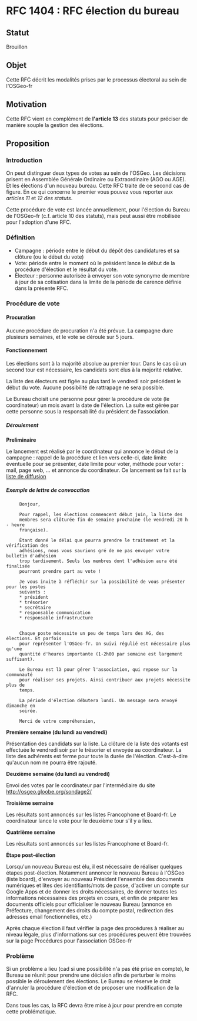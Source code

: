 RFC 1404 : RFC élection du bureau
========================

## Statut

Brouillon

## Objet

Cette RFC décrit les modalités prises par le processus électoral au sein de l'OSGeo-fr

## Motivation

Cette RFC vient en complément de **l'article 13** des statuts pour préciser de manière souple la gestion des élections.

## Proposition

### Introduction ###

On peut distinguer deux types de votes au sein de l'OSGeo. Les décisions prisent en Assemblée Générale Ordinaire ou Extraordinaire (AGO ou AGE). Et les élections d'un nouveau bureau. Cette RFC traite de ce second cas de figure. En ce qui concerne le premier vous pouvez vous reporter aux *articles 11* et *12 des statuts*.

Cette procédure de vote est lancée annuellement, pour l'élection du Bureau de l'OSGeo-fr (c.f. article 10 des statuts), mais peut aussi être mobilisée pour l'adoption d'une RFC.

### Définition ###

* Campagne : période entre le début du dépôt des candidatures et sa clôture (ou le début du vote)
* Vote: période entre le moment où le président lance le début de la procédure d'élection et le résultat du vote.
* Électeur : personne autorisée à envoyer son vote synonyme de membre à jour de sa cotisation dans la limite de la période de carence définie dans la présente RFC.

### Procédure de vote ###

#### Procuration ####

Aucune procédure de procuration n'a été prévue. La campagne dure plusieurs semaines, et le vote se déroule sur 5 jours.

#### Fonctionnement ####

Les élections sont à la majorité absolue au premier tour. Dans le cas où un second tour est nécessaire, les candidats sont élus à la mojorité relative.

La liste des électeurs est figée au plus tard le vendredi soir précédent le début du vote. Aucune possibilité de rattrapage ne sera possible.

Le Bureau choisit une personne pour gérer la procédure de vote (le coordinateur) un mois avant la date de l'élection. La suite est gérée par cette personne sous la responsabilité du président de l'association.

##### Déroulement #####

**Preliminaire**

Le lancement est réalisé par le coordinateur qui annonce le début de la campagne : rappel de la procédure et lien vers celle-ci, date limite éventuelle pour se présenter, date limite pour voter, méthode pour voter : mail, page web, ... et annonce du coordinateur. Ce lancement se fait sur la [liste de diffusion](francophone@lists.osgeo.org)

##### Exemple de lettre de convocation #####

         Bonjour,

         Pour rappel, les élections commencent début juin, la liste des
         membres sera clôturée fin de semaine prochaine (le vendredi 20 h - heure
         française).

         Étant donné le délai que pourra prendre le traitement et la vérification des
         adhésions, nous vous saurions gré de ne pas envoyer votre bulletin d'adhésion
         trop tardivement. Seuls les membres dont l'adhésion aura été finalisée
         pourront prendre part au vote !

         Je vous invite à réfléchir sur la possibilité de vous présenter pour les postes
         suivants :
         * président
         * trésorier
         * secrétaire
         * responsable communication
         * responsable infrastructure


         Chaque poste nécessite un peu de temps lors des AG, des élections. Et parfois
         pour représenter l'OSGeo-fr. Un suivi régulié est nécessaire plus qu'une
         quantité d'heures importante (1-2h00 par semaine est largement suffisant).

         Le Bureau est là pour gérer l'association, qui repose sur la communauté
         pour réaliser ses projets. Ainsi contribuer aux projets nécessite plus de
         temps.

         La période d'élection débutera lundi. Un message sera envoyé dimanche en
         soirée.

         Merci de votre compréhension,

**Première semaine (du lundi au vendredi)**

Présentation des candidats sur la liste. La clôture de la liste des votants est effectuée le vendredi soir par le trésorier et envoyée au coordinateur. La liste des adhérents est ferme pour toute la durée de l'élection. C'est-à-dire qu'aucun nom ne pourra être rajouté.

**Deuxième semaine (du lundi au vendredi)**

Envoi des votes par le coordinateur par l'intermédiaire du site http://osgeo.gloobe.org/sondage2/

**Troisième semaine**

Les résultats sont annoncés sur les listes Francophone et Board-fr. Le coordinateur lance le vote pour le deuxième tour s'il y a lieu.

**Quatrième semaine**

Les résultats sont annoncés sur les listes Francophone et Board-fr.

**Étape post-élection**

Lorsqu'un nouveau Bureau est élu, il est nécessaire de réaliser quelques étapes post-élection. Notamment annoncer le nouveau Bureau à l'OSGeo (liste board), d'envoyer au nouveau Président l'ensemble des documents numériques et lites des identifiants/mots de passe, d'activer un compte sur Google Apps et de donner les droits nécessaires, de donner toutes les informations nécessaires des projets en cours, et enfin de préparer les documents officiels pour officialiser le nouveau Bureau (annonce en Préfecture, changement des droits du compte postal, redirection des adresses email fonctionnelles, etc.)

Après chaque élection il faut vérifier la page des procédures à réaliser au niveau légale, plus d'informations sur ces procédures peuvent être trouvées sur la page Procédures pour l'association OSGeo-fr

### Problème ###

Si un problème a lieu (cad si une possibilité n'a pas été prise en compte), le Bureau se réunit pour prendre une décision afin de perturber le moins possible le déroulement des élections. Le Bureau se réserve le droit d'annuler la procédure d'élection et de proposer une modification de la RFC.

Dans tous les cas, la RFC devra être mise à jour pour prendre en compte cette problématique.

